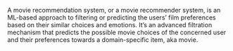 A movie recommendation system, or a movie recommender system, is an ML-based approach to filtering or predicting the users’ film preferences 
based on their similar choices and emotions. It’s an advanced filtration mechanism that predicts the possible movie choices of the concerned user 
and their preferences towards a domain-specific item, aka movie.
